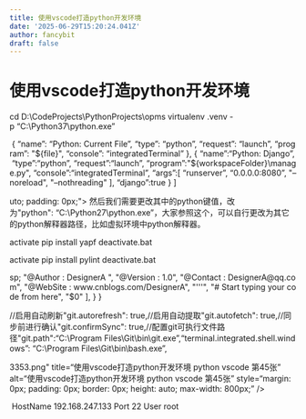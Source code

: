 ```yaml
---
title: 使用vscode打造python开发环境
date: '2025-06-29T15:20:24.041Z'
author: fancybit
draft: false
---
```

<div class="header"><h1 class="single-title animate__animated animate__pulse animate__faster">使用vscode打造python开发环境</h1></div>

<div class="content" id="content"><!-- raw HTML omitted --><!-- raw HTML omitted --><precode language="" precodenum="0"></precode><p>cd&nbsp;D:\CodeProjects\PythonProjects\opms virtualenv&nbsp;.venv&nbsp;-p&nbsp;“C:\Python37\python.exe”<!-- raw HTML omitted --><!-- raw HTML omitted --></p><precode language="" precodenum="1"></precode><p>&nbsp;{&nbsp;“name”:&nbsp;“Python:&nbsp;Current&nbsp;File”,&nbsp;“type”:&nbsp;“python”,&nbsp;“request”:&nbsp;“launch”,&nbsp;“program”:&nbsp;"${file}",&nbsp;“console”:&nbsp;“integratedTerminal”&nbsp;},&nbsp;{&nbsp;“name”:“Python:&nbsp;Django”,&nbsp;“type”:“python”,&nbsp;“request”:“launch”,&nbsp;“program”:"${workspaceFolder}\manage.py",&nbsp;“console”:“integratedTerminal”,&nbsp;“args”:[&nbsp;“runserver”,&nbsp;“0.0.0.0:8080”,&nbsp;"–noreload",&nbsp;"–nothreading"&nbsp;],&nbsp;“django”:true&nbsp;}&nbsp;]<!-- raw HTML omitted --></p><precode language="" precodenum="2"></precode><p>uto; padding: 0px;"&gt; 然后我们需要更改其中的python键值，改为"python":&nbsp;“C:\Python27\python.exe”，大家参照这个，可以自行更改为其它的python解释器路径，比如虚拟环境中python解释器。 <!-- raw HTML omitted --></p><precode language="" precodenum="3"></precode><p>activate pip&nbsp;install&nbsp;yapf deactivate.bat<!-- raw HTML omitted --><!-- raw HTML omitted --></p><precode language="" precodenum="4"></precode><p>activate pip&nbsp;install&nbsp;pylint deactivate.bat<!-- raw HTML omitted --><!-- raw HTML omitted --></p><precode language="" precodenum="5"></precode><p>sp;&nbsp;"@Author&nbsp;:&nbsp;DesignerA&nbsp;",&nbsp;"@Version&nbsp;:&nbsp;1.0",&nbsp;"@Contact&nbsp;:&nbsp;DesignerA@qq.com",&nbsp;"@WebSite&nbsp;:&nbsp;www.cnblogs.com/DesignerA",&nbsp;"'''",&nbsp;"#&nbsp;Start&nbsp;typing&nbsp;your&nbsp;code&nbsp;from&nbsp;here",&nbsp;"$0"&nbsp;],&nbsp;} }<!-- raw HTML omitted --></p><precode language="" precodenum="6"></precode><p>//启用自动刷新"git.autorefresh":&nbsp;true,//启用自动提取"git.autofetch":&nbsp;true,//同步前进行确认"git.confirmSync":&nbsp;true,//配置git可执行文件路径"git.path":“C:\Program&nbsp;Files\Git\bin\git.exe”,“terminal.integrated.shell.windows”:&nbsp;“C:\Program&nbsp;Files\Git\bin\bash.exe”,<!-- raw HTML omitted --></p><precode language="" precodenum="7"></precode><p>3353.png" title=“使用vscode打造python开发环境 python vscode 第45张” alt=“使用vscode打造python开发环境 python vscode 第45张” style=“margin: 0px; padding: 0px; border: 0px; height: auto; max-width: 800px;” /&gt; <!-- raw HTML omitted --></p><precode language="" precodenum="8"></precode><p>&nbsp;HostName&nbsp;192.168.247.133&nbsp;Port&nbsp;22&nbsp;User&nbsp;root<!-- raw HTML omitted --><!-- raw HTML omitted --></p><precode language="" precodenum="9"></precode></div>


